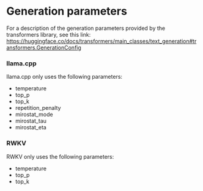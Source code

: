 # Generation parameters

For a description of the generation parameters provided by the transformers library, see this link: https://huggingface.co/docs/transformers/main_classes/text_generation#transformers.GenerationConfig

### llama.cpp

llama.cpp only uses the following parameters:

* temperature
* top_p
* top_k
* repetition_penalty
* mirostat_mode
* mirostat_tau
* mirostat_eta

### RWKV

RWKV only uses the following parameters:

* temperature
* top_p
* top_k
